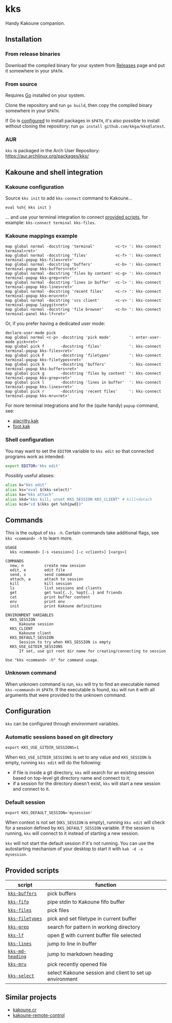 # kks

Handy Kakoune companion.

## Installation

### From release binaries

Download the compiled binary for your system from
[Releases](https://github.com/kkga/kks/releases) page and put it somewhere in
your `$PATH`.

### From source

Requires [Go](https://golang.org/) installed on your system.

Clone the repository and run `go build`, then copy the compiled binary somewhere
in your `$PATH`.

If Go is [configured](https://golang.org/ref/mod#go-install) to install packages
in `$PATH`, it's also possible to install without cloning the repository: run
`go install github.com/kkga/kks@latest`.

### AUR

`kks` is packaged in the Arch User Repository:
https://aur.archlinux.org/packages/kks/

## Kakoune and shell integration

### Kakoune configuration

Source `kks init` to add `kks-connect` command to Kakoune...

```kak
eval %sh{ kks init }
```

... and use your terminal integration to connect
[provided scripts](#provided-scripts), for example:
`kks-connect terminal kks-files`.

### Kakoune mappings example

```kak
map global normal -docstring 'terminal'         <c-t> ': kks-connect terminal<ret>'
map global normal -docstring 'files'            <c-f> ': kks-connect terminal-popup kks-files<ret>'
map global normal -docstring 'buffers'          <c-b> ': kks-connect terminal-popup kks-buffers<ret>'
map global normal -docstring 'files by content' <c-g> ': kks-connect terminal-popup kks-grep<ret>'
map global normal -docstring 'lines in buffer'  <c-l> ': kks-connect terminal-popup kks-lines<ret>'
map global normal -docstring 'recent files'     <c-r> ': kks-connect terminal-popup kks-mru<ret>'
map global normal -docstring 'vcs client'       <c-v> ': kks-connect terminal-popup lazygit<ret>'
map global normal -docstring 'file browser'     <c-h> ': kks-connect terminal-panel kks-lf<ret>'
```

Or, if you prefer having a dedicated user mode:

```kak
declare-user-mode pick
map global normal <c-p> -docstring 'pick mode'        ': enter-user-mode pick<ret>'
map global pick f       -docstring 'files'            ': kks-connect terminal-popup kks-files<ret>'
map global pick F       -docstring 'filetypes'        ': kks-connect terminal-popup kks-filetypes<ret>'
map global pick b       -docstring 'buffers'          ': kks-connect terminal-popup kks-buffers<ret>'
map global pick g       -docstring 'files by content' ': kks-connect terminal-popup kks-grep<ret>'
map global pick l       -docstring 'lines in buffer'  ': kks-connect terminal-popup kks-lines<ret>'
map global pick r       -docstring 'recent files'     ': kks-connect terminal-popup kks-mru<ret>'
```

For more terminal integrations and for the (quite handy) `popup` command, see:

- [alacritty.kak](https://github.com/alexherbo2/alacritty.kak)
- [foot.kak](https://github.com/kkga/foot.kak)

### Shell configuration

You may want to set the `EDITOR` variable to `kks edit` so that connected
programs work as intended:

```sh
export EDITOR='kks edit'
```

Possibly useful aliases:

```sh
alias k="kks edit"
alias ks="eval $(kks-select)"
alias ka="kks attach"
alias kkd="kks kill; unset KKS_SESSION KKS_CLIENT" # kill+detach
alias kcd="cd $(kks get %sh{pwd})"
```

## Commands

This is the output of `kks -h`. Certain commands take additional flags, see
`kks <command> -h` to learn more.

```
USAGE
  kks <command> [-s <session>] [-c <client>] [<args>]

COMMANDS
  new, n         create new session
  edit, e        edit file
  send, s        send command
  attach, a      attach to session
  kill           kill session
  ls             list sessions and clients
  get            get %val{..}, %opt{..} and friends
  cat            print buffer content
  env            print env
  init           print Kakoune definitions

ENVIRONMENT VARIABLES
  KKS_SESSION
      Kakoune session
  KKS_CLIENT
      Kakoune client
  KKS_DEFAULT_SESSION
      Session to try when KKS_SESSION is empty
  KKS_USE_GITDIR_SESSIONS
      If set, use git root dir name for creating/connecting to session

Use "kks <command> -h" for command usage.
```

### Unknown command

When unknown command is run, `kks` will try to find an executable named
`kks-<command>` in `$PATH`. If the executable is found, `kks` will run it with
all arguments that were provided to the unknown command.

## Configuration

`kks` can be configured through environment variables.

### Automatic sessions based on git directory

```
export KKS_USE_GITDIR_SESSIONS=1
```

When `KKS_USE_GITDIR_SESSIONS` is set to any value and `KKS_SESSION` is empty,
running `kks edit` will do the following:

- if file is inside a git directory, `kks` will search for an existing session
  based on top-level git directory name and connect to it;
- if a session for the directory doesn't exist, `kks` will start a new session
  and connect to it.

### Default session

```
export KKS_DEFAULT_SESSION='mysession'
```

When context is not set (`KKS_SESSION` is empty), running `kks edit` will check
for a session defined by `KKS_DEFAULT_SESSION` variable. If the session is
running, `kks` will connect to it instead of starting a new session.

`kks` will not start the default session if it's not running. You can use the
autostarting mechanism of your desktop to start it with `kak -d -s mysession`.

## Provided scripts

| script                                       | function                                                |
| -------------------------------------------- | ------------------------------------------------------- |
| [`kks-buffers`](./scripts/kks-buffers)       | pick buffers                                            |
| [`kks-fifo`](./scripts/kks-fifo)             | pipe stdin to Kakoune fifo buffer                       |
| [`kks-files`](./scripts/kks-files)           | pick files                                              |
| [`kks-filetypes`](./scripts/kks-filetypes)   | pick and set filetype in current buffer                 |
| [`kks-grep`](./scripts/kks-grep)             | search for pattern in working directory                 |
| [`kks-lf`](./scripts/kks-lf)                 | open [lf] with current buffer file selected             |
| [`kks-lines`](./scripts/kks-lines)           | jump to line in buffer                                  |
| [`kks-md-heading`](./scripts/kks-md-heading) | jump to markdown heading                                |
| [`kks-mru`](./scripts/kks-mru)               | pick recently opened file                               |
| [`kks-select`](./scripts/kks-select)         | select Kakoune session and client to set up environment |

[lf]: https://github.com/gokcehan/lf

## Similar projects

- [kakoune.cr](https://github.com/alexherbo2/kakoune.cr)
- [kakoune-remote-control](https://github.com/danr/kakoune-remote-control)
